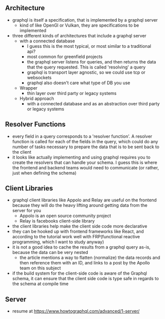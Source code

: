 ## Architecture
- graphql is itself a specification, that is implemented by a graphql server
    - kind of like OpenGl or Vulkan, they are specifications to be implemented
- three different kinds of architectures that include a graphql server
    - with a connected database
        - I guess this is the most typical, or most similar to a traditional api?
        - most common for greenfield projects
        - the graphql server listens for queries, and then returns the data that the query requested. This is called 'resolving' a query
        - graphql is transport layer agnostic, so we could use tcp or websockets
        - graphql also doesn't care what type of DB you use
    - Wrapper
        - thin layer over third party or legacy systems
    - Hybrid approach
        - with a connected database and as an abstraction over third party or legacy systems

## Resolver Functions
- every field in a query corresponds to a 'resolver function'. A resolver function is called for each of the fields in the query, which could do any number of tasks necessary to prepare the data that is to be sent back to the client
- it looks like actually implementing and using graphql requires you to create the resolvers that can handle your schema. I guess this is where the frontend and backend teams would need to communicate (or rather, just when defining the schema)

## Client Libraries
- graphql client libraries like Appolo and Relay are useful on the frontend because they will do the heavy lifting around getting data from the server for you
    - Appolo is an open source community project
    - Relay is facebooks client-side library
- the client libraries help make the client side code more declarative
- they can be hooked up with frontend frameworks like React, and according to the tutorial work well with FRP(functional reactive programming, which I want to study anyway)
- it is not a good idea to cache the results from a graphql query as-is, because the data can be very nested
    - the article mentions a way to flatten (normalize) the data records and then reference them with an ID, and links to a post by the Apollo team on this subject
- if the build system for the client-side code is aware of the Graphql schema, it can ensure that the client side code is type safe in regards to the schema at compile time

## Server
- resume at https://www.howtographql.com/advanced/1-server/
